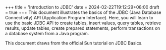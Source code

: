 +++
title = 'Introduction to JDBC'
date = 2024-02-22T19:12:29+08:00
draft = true
+++
This document illustrates the basics of the JDBC (Java Database Connectivity) API (Application Program Interface). Here, you will learn to use the basic JDBC API to create tables, insert values, query tables, retrieve results, update tables, create prepared statements, perform transactions on a database system from a Java program.

This document draws from the official Sun tutorial on JDBC Basics.

